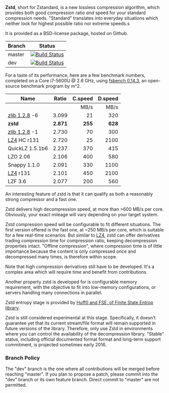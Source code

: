  **Zstd**, short for Zstandard, is a new lossless compression algorithm, which provides both good compression ratio _and_ speed for your standard compression needs. "Standard" translates into everyday situations which neither look for highest possible ratio nor extreme speeds.s

It is provided as a BSD-license package, hosted on Github.

|Branch      |Status   |
|------------|---------|
|master      | [![Build Status](https://travis-ci.org/Cyan4973/zstd.svg?branch=master)](https://travis-ci.org/Cyan4973/zstd) |
|dev         | [![Build Status](https://travis-ci.org/Cyan4973/zstd.svg?branch=dev)](https://travis-ci.org/Cyan4973/zstd) |

For a taste of its performance, here are a few benchmark numbers, completed on a Core i7-5600U @ 2.6 GHz, using [fsbench 0.14.3](http://encode.ru/threads/1371-Filesystem-benchmark?p=34029&viewfull=1#post34029), an open-source benchmark program by m^2.

|Name            | Ratio | C.speed | D.speed |
|----------------|-------|--------:|--------:|
|                |       |   MB/s  |  MB/s   |
| [zlib 1.2.8] -6| 3.099 |    21   |   320   |
| **zstd**       |**2.871**|**255**| **628** |
| [zlib 1.2.8] -1| 2.730 |    70   |   300   | 
| [LZ4] HC r131  | 2.720 |    25   |  2100   |
| QuickLZ 1.5.1b6| 2.237 |   370   |   415   |
| LZO 2.06       | 2.106 |   400   |   580   |
| Snappy 1.1.0   | 2.091 |   330   |  1100   |
| [LZ4] r131     | 2.101 |   450   |  2100   |
| LZF 3.6        | 2.077 |   200   |   560   |

[zlib 1.2.8]:http://www.zlib.net/
[LZ4]:http://www.lz4.org/

An interesting feature of zstd is that it can qualify as both a reasonably strong compressor and a fast one.

Zstd delivers high decompression speed, at more than >600 MB/s per core.
Obviously, your exact mileage will vary depending on your target system.

Zstd compression speed will be configurable to fit different situations.
The first version offered is the fast one, at ~250 MB/s per core, which is suitable for a few real-time scenarios.
But similar to [LZ4], zstd can offer derivatives trading compression time for compression ratio, keeping decompression properties intact. "Offline compression", where compression time is of little importance because the content is only compressed once and decompressed many times, is therefore within scope.

Note that high compression derivatives still have to be developed.
It's a complex area which will require time and benefit from contributions.


Another property zstd is developed for is configurable memory requirement, with the objective to fit into low-memory configurations, or servers handling many connections in parallel.

Zstd entropy stage is provided by [Huff0 and FSE, of Finite State Entrop library](https://github.com/Cyan4973/FiniteStateEntropy).

Zstd is still considered experimental at this stage. Specifically, it doesn't guarantee yet that its current stream/file format will remain supported in future versions of the library. Therefore, only use Zstd in environments where you can control the availability of the decompression library. "Stable" status, including official documented format format and long-term support commitment, is projected sometimes early 2016.

### Branch Policy
The "dev" branch is the one where all contributions will be merged before reaching "master". If you plan to propose a patch, please commit into the "dev" branch or its own feature branch. Direct commit to "master" are not permitted.
